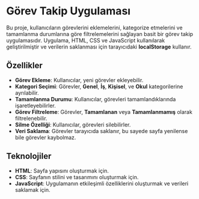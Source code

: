# Görev Takip Uygulaması

Bu proje, kullanıcıların görevlerini eklemelerini, kategorize etmelerini ve tamamlanma durumlarına göre filtrelemelerini sağlayan basit bir görev takip uygulamasıdır. Uygulama, HTML, CSS ve JavaScript kullanılarak geliştirilmiştir ve verilerin saklanması için tarayıcıdaki **localStorage** kullanır.

## Özellikler

- **Görev Ekleme**: Kullanıcılar, yeni görevler ekleyebilir.
- **Kategori Seçimi**: Görevler, **Genel**, **İş**, **Kişisel**, ve **Okul** kategorilerine ayrılabilir.
- **Tamamlanma Durumu**: Kullanıcılar, görevleri tamamlandıklarında işaretleyebilirler.
- **Görev Filtreleme**: Görevler, **Tamamlanan** veya **Tamamlanmamış** olarak filtrelenebilir.
- **Silme Özelliği**: Kullanıcılar, görevleri silebilirler.
- **Veri Saklama**: Görevler tarayıcıda saklanır, bu sayede sayfa yenilense bile görevler kaybolmaz.

## Teknolojiler

- **HTML**: Sayfa yapısını oluşturmak için.
- **CSS**: Sayfanın stilini ve tasarımını oluşturmak için.
- **JavaScript**: Uygulamanın etkileşimli özelliklerini oluşturmak ve verileri saklamak için.
